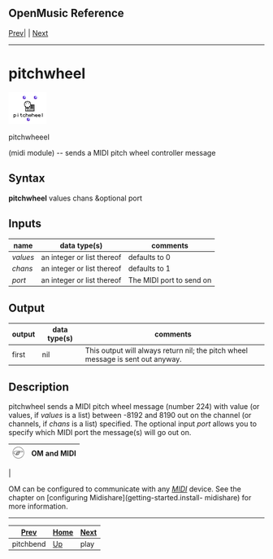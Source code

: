 OpenMusic Reference  
---  
[Prev](pitchbend)| | [Next](play)  
  
* * *

# pitchwheel

![](figures/functions/midi/pitchwheel.png)

  
  
pitchwheeel  
  
(midi module) \-- sends a MIDI pitch wheel controller message  

## Syntax

   **pitchwheel**  values chans &optional port  

## Inputs

name| data type(s)| comments  
---|---|---  
  _values_ |  an integer or list thereof| defaults to 0  
  _chans_ |  an integer or list thereof| defaults to 1  
  _port_ |  an integer or list thereof| The MIDI port to send on  
  
## Output

output| data type(s)| comments  
---|---|---  
first| nil| This output will always return nil; the pitch wheel message is sent out anyway.  
  
## Description

 pitchwheel  sends a MIDI pitch wheel message (number 224) with value (or
values, if  _values_  is a list) between -8192 and 8190 out on the channel (or
channels, if  _chans_  is a list) specified. The optional input  _port_ 
allows you to specify which MIDI port the message(s) will go out on.

![Note](figures/images/note.gif)|  **OM and MIDI**  
---|---  
 |

OM can be configured to communicate with any [_MIDI_](glossary#MIDI)
device. See the chapter on [configuring Midishare](getting-started.install-
midishare) for more information.  
  
* * *

[Prev](pitchbend)| [Home](index)| [Next](play)  
---|---|---  
pitchbend| [Up](funcref.main)| play

